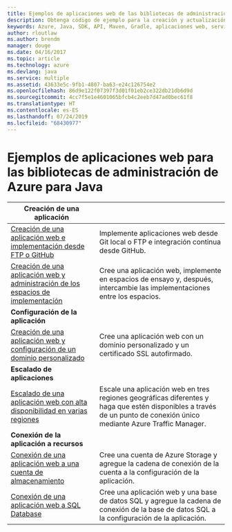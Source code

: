 ```yaml
---
title: Ejemplos de aplicaciones web de las bibliotecas de administración de Azure para Java
description: Obtenga código de ejemplo para la creación y actualización de aplicaciones web hospedadas en Azure App Service mediante las bibliotecas de administración de Azure para Java.
keywords: Azure, Java, SDK, API, Maven, Gradle, aplicaciones web, servicio de aplicaciones
author: rloutlaw
ms.author: brendm
manager: douge
ms.date: 04/16/2017
ms.topic: article
ms.technology: azure
ms.devlang: java
ms.service: multiple
ms.assetid: 43633e5c-9fb1-4807-ba63-e24c126754e2
ms.openlocfilehash: 86d9e122f07397f3d01f01eb2ce322db21db6d9d
ms.sourcegitcommit: 4cc7f5e1e4601065bfcb4c2eeb7d47ad0bec61f8
ms.translationtype: HT
ms.contentlocale: es-ES
ms.lasthandoff: 07/24/2019
ms.locfileid: "68430977"
---
```

# <a name="azure-management-libraries-for-java-samples-for-web-apps"></a>Ejemplos de aplicaciones web para las bibliotecas de administración de Azure para Java

| **Creación de una aplicación** ||
|---|---|
| [Creación de una aplicación web e implementación desde FTP o GitHub][1] | Implemente aplicaciones web desde Git local o FTP e integración continua desde GitHub. |
| [Creación de una aplicación web y administración de los espacios de implementación][2] | Cree una aplicación web, implemente en espacios de ensayo y, después, intercambie las implementaciones entre los espacios. |
| **Configuración de la aplicación** ||
| [Creación de una aplicación web y configuración de un dominio personalizado][3] | Cree una aplicación web con un dominio personalizado y un certificado SSL autofirmado. |
| **Escalado de aplicaciones** ||
| [Escalado de una aplicación web con alta disponibilidad en varias regiones][4] | Escale una aplicación web en tres regiones geográficas diferentes y haga que estén disponibles a través de un punto de conexión único mediante Azure Traffic Manager. | 
| **Conexión de la aplicación a recursos** ||
| [Conexión de una aplicación web a una cuenta de almacenamiento][5] | Cree una cuenta de Azure Storage y agregue la cadena de conexión de la cuenta a la configuración de la aplicación. |
| [Conexión de una aplicación web a SQL Database][6] | Cree una aplicación web y una base de datos SQL y agregue la cadena de conexión de la base de datos SQL a la configuración de la aplicación. |

[1]: java-sdk-configure-webapp-sources.md
[2]: https://azure.microsoft.com/resources/samples/app-service-java-manage-staging-and-production-slots-for-web-apps/
[3]: https://azure.microsoft.com/resources/samples/app-service-java-manage-web-apps-with-custom-domains/
[4]: https://azure.microsoft.com/resources/samples/app-service-java-scale-web-apps-on-linux/
[5]: https://azure.microsoft.com/resources/samples/app-service-java-manage-storage-connections-for-web-apps/
[6]: https://azure.microsoft.com/resources/samples/app-service-java-manage-data-connections-for-web-apps/